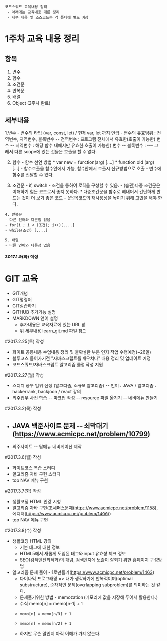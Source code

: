 
```
코드스쿼드 교육내용 정리
 - 아래에는 교육내용 개론 정리  
 - 세부 내용 및 소스코드는 각 폴더에 별도 저장  
```

# 1주차 교육 내용 정리
## 항목
   1. 변수
   2. 함수
   3. 조건문
   4. 반복문
   5. 배열
   6. Object (2주차 완료)


## 세부내용
   1.변수
    - 변수의 타입 (var, const, let) / 현재 var, let 까지 언급
    - 변수의 유효범위 : 전역변수, 지역변수, 블록변수
     -- 전역변수 : 프로그램 전체에서 유효한(호출이 가능한) 변수 
     -- 지역변수 : 해당 함수 내에서만 유효한(호출이 가능한) 변수
     -- 블록변수 : 
       --- 그래서 다른 scope에 있는 것들은 호출을 할 수 없다.

   2. 함수
    - 함수 선언 방법
     * var new = function(arg) [....]
     * function old  (arg) [...]
    - 함수호출을 함수안에서 가능, 함수안에서 호출시 신규방법으로 호출
    - 변수에 함수를 전달할 수 있다.

   3. 조건문
    - if, switch 
    - 조건을 통하여 로직을 구성할 수 있음.
    - (습관)다중 조건문은 이해하기 힘든 코드로서 좋지 못하다.
     * 다중조건문을 함수로 빼내어서 간단하게 만드는 것이 더 보기 좋은 코드
    - (습관)코드의 재사용성을 높이기 위해 고민을 해야 한다.

    4. 반복문
    - 다른 언어와 다른점 없음
    - for(i ; i < (조건); i++)[....]
    - while(조건) [....]

    5. 배열
    - 다른 언어와 다른점 없음

#### 2017.1.9(화) 작성
# GIT 교육
 - GIT개념 
 - GIT명령어 
 - GIT실습하기  
 - GITHUB 추가기능 설명  
 - MARKDOWN 언어 설명
   * 추가내용은 교육자료에 있는 URL 참
   * 위 세부내용 learn_git.md 파일 참고


#2017.2.25(토) 작성
 - 화이트 공통내용 수업내용 정리 및 불확실한 부분 인지 작업 수행예정(~26일)
 - 블루코스 들어가기전 "자바스크립트를 깨우치다" 내용 정리 및 업데이트 예정
 - 코드스쿼드/자바스크립트 알고리즘 클럽 작성 지원

#2017.2.27(월) 작성
 - 스터디 공부 범위 선정 (알고리즘, 소규모 알고리즘)
   -- 언어 : JAVA / 알고리즘 : hackerrank, backjoon / react 강의
 - 외주업무 사전 학습 
   -- 마크업 작성 
   -- resource 파일 옮기기
   -- 네비메뉴 만들기
    
#2017.3.2(목) 작성
 - JAVA 백준사이트 문제 
   -- 쇠막대기(https://www.acmicpc.net/problem/10799)
   --  
 - 외주사이트 
   -- 탑메뉴 네비게이션 제작  

#2017.3.6(월) 작성 
  - 화이트코스 복습 스터디
  - 알고리즘 자바 구현 스터디 
  - top NAV 메뉴 구현 

#2017.3.7(화) 작성 
  - 생활코딩 HTML 인강 시청
  - 알고리즘 자바 구현(조세퍼스문제(https://www.acmicpc.net/problem/1158), 에디터(https://www.acmicpc.net/problem/1406)) 
  - top NAV 메뉴 구현 

#2017.3.8(수) 작성 
  - 생활코딩 HTML 강의 
    - 기본 태그에 대한 정보 
    - HTML5에서 새롭게 도입된 태그와 input 유효성 체크 정보 
    - SEO(검색엔진최적화)의 개념, 검색엔지에 노출이 잘되기 위한 홈페이지 구성방법 
  - 알고리즘 문제 풀이 - 1로만들기(https://www.acmicpc.net/problem/1463) 
    - 다이나믹 프로그래밍 => 내가 생각하기에 반복적이며(optimal substructure), 순차적인 문제(overlapping subproblem)를 의미하는 것 같다.
    - 문제풀기위한 방법 - memozation (메모리에 값을 저장해 두어서 활용한다.) 
    - 수식 memo[n] = memo[n-1] + 1 
    -     memo[n] = memo[n/3] + 1
    -     memo[n] = memo[n/2] + 1 
    - 하지만 무슨 말인지 아직 이해가 가지 않는다.
  